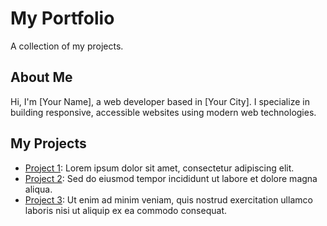 # My Portfolio

A collection of my projects.

## About Me

Hi, I'm [Your Name], a web developer based in [Your City]. I specialize in building responsive, accessible websites using modern web technologies.

## My Projects

- [Project 1](https://github.com/): Lorem ipsum dolor sit amet, consectetur adipiscing elit.
- [Project 2](https://github.com/): Sed do eiusmod tempor incididunt ut labore et dolore magna aliqua.
- [Project 3](https://github.com/): Ut enim ad minim veniam, quis nostrud exercitation ullamco laboris nisi ut aliquip ex ea commodo consequat.
